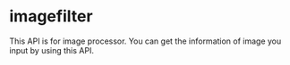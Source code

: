 # imagefilter
This API is for image processor.
You can get the information of image you input by using this API. 
